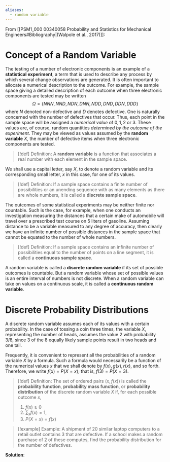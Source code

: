 ```yaml
---
aliases:
  - random variable
---
```

From [[PSM1_000 00340058 Probability and Statistics for Mechanical Engineers#Bibliography|(Walpole et al., 2017)]]:
# Concept of a Random Variable

The testing of a number of electronic components is an example of a **statistical experiment**, a term that is used to describe any process by which several change observations are generated. It is often important to allocate a numerical description to the outcome. For example, the sample space giving a detailed description of each outcome when three electronic components are tested may be written
$$\Omega=\{ N N N,\, N N D,\, NDN,\, DN N,\, NDD,\, D N D,\, DDN,\, DDD \}$$
where $N$ denoted non-defective and $D$ denotes defective.
One is naturally concerned with the number of defectives that occur. Thus, each point in the sample space will be assigned a *numerical value* of $0,1,2$ or $3$. These values are, of course, random quantities *determined by the outcome of the experiment*. They may be viewed as values assumed by the **random variable** $X$, the number of defective items when three electronic components are tested.

>[!def] Definition: 
 >A **random variable** is a function that associates a real number with each element in the sample space.
 
 We shall use a capital letter, say $X$, to denote a random variable and its corresponding small letter, $x$ in this case, for one of its values.

>[!def] Definition: 
 >If a sample space contains a finite number of possibilities or an unending sequence with as many elements as there are whole numbers, it is called a **discrete sample space**.
 
The outcomes of some statistical experiments may be neither finite nor countable. Such is the case, for example, when one conducts an investigation measuring the distances that a certain make of automobile will travel over a prescribed test course on $5$ liters of gasoline. Assuming distance to be a variable measured to any degree of accuracy, then clearly we have an infinite number of possible distances in the sample space that cannot be equated to the number of whole numbers.

>[!def] Definition: 
 >If a sample space contains an infinite number of possibilities equal to the number of points on a line segment, it is called a **continuous sample space**.
 
A random variable is called a **discrete random variable** if its set of possible outcomes is countable. But a random variable whose set of possible values is an entire interval of numbers is not discrete. When a random variable can take on values on a continuous scale, it is called a **continuous random variable**.

# Discrete Probability Distributions
A discrete random variable assumes each of its values with a certain probability. In the case of tossing a coin three times, the variable $X$, representing the number of heads, assumes the value $2$ with probability $3/8$, since $3$ of the $8$ equally likely sample points result in two heads and one tail.

Frequently, it is convenient to represent all the probabilities of a random variable $X$ by a formula. Such a formula would necessarily be a function of the numerical values $x$ that we shall denote by $f(x),g(x),r(x)$, and so forth. Therefore, we write $f(x)=P(X=x)$; that is, $f(3)=P(X=3)$.

>[!def] Definition: 
 > The set of ordered pairs $(x,f(x))$ is called the **probability function**, **probability mass function**, or **probability distribution** of the discrete random variable $X$ if, for each possible outcome $x$,
 > 1. $f(x)\geq 0$
 > 2. $\sum_x f(x)=1$,
 > 3. $P(X=x)=f(x)$
 
>[!example] Example:
>A shipment of $20$ similar laptop computers to a retail outlet contains $3$ that are defective. If a school makes a random purchase of $2$ of these computes, find the probability distribution for the number of defectives.

**Solution**:
